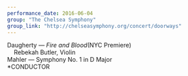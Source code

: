 ```yaml
---
performance_date: 2016-06-04
group: "The Chelsea Symphony"
group_link: "http://chelseasymphony.org/concert/doorways"
---
```

Daugherty — _Fire and Blood_(NYC Premiere)<br/> 
&nbsp;&nbsp;&nbsp;&nbsp;Rebekah Butler, Violin<br/>
Mahler — Symphony No. 1 in D Major<br/>
*CONDUCTOR

